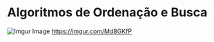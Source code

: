 
  # Algoritmos de Ordenação e Busca

  
  ![Imgur Image](https://imgur.com/benv2L9.png)
  https://imgur.com/Md8GKfP
  

